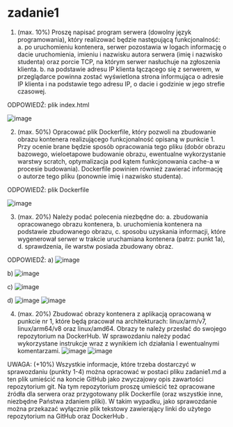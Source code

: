 # zadanie1

1. (max. 10%)
Proszę napisać program serwera (dowolny język programowania), który realizować będzie następującą funkcjonalność:
a. po uruchomieniu kontenera, serwer pozostawia w logach informację o dacie uruchomienia, imieniu i nazwisku autora serwera (imię i nazwisko studenta) oraz porcie
TCP, na którym serwer nasłuchuje na zgłoszenia klienta.
b. na podstawie adresu IP klienta łączącego się z serwerem, w przeglądarce powinna zostać wyświetlona strona informująca o adresie IP klienta i na podstawie tego adresu IP, o dacie i godzinie w jego strefie czasowej. 

ODPOWIEDŹ: plik index.html

![image](https://user-images.githubusercontent.com/2741563/174152389-5a509824-98e3-4c8b-9b2f-9c39b2578806.png)

2. (max. 50%)
Opracować plik Dockerfile, który pozwoli na zbudowanie obrazu kontenera realizującego funkcjonalność opisaną w punkcie 1. Przy ocenie brane będzie sposób opracowania tego pliku (dobór obrazu bazowego, wieloetapowe budowanie obrazu, ewentualne wykorzystanie warstwy scratch, optymalizacja pod kątem funkcjonowania cache-a w procesie budowania). Dockerfile powinien również zawierać informację o autorze tego pliku (ponownie imię i nazwisko studenta). 

ODPOWIEDŹ: plik Dockerfile

![image](https://user-images.githubusercontent.com/27415763/174152953-a78ff57a-e599-4ecf-bd3b-a002ec346260.png)

3. (max. 20%)
Należy podać polecenia niezbędne do:
a. zbudowania opracowanego obrazu kontenera,
b. uruchomienia kontenera na podstawie zbudowanego obrazu,
c. sposobu uzyskania informacji, które wygenerował serwer w trakcie uruchamiana kontenera (patrz: punkt 1a),
d. sprawdzenia, ile warstw posiada zbudowany obraz.

ODPOWIEDŹ: 
a)
![image](https://user-images.githubusercontent.com/27415763/174153501-d4644e91-daf5-40f0-a765-f069becf3b08.png)

b) 
![image](https://user-images.githubusercontent.com/27415763/174153480-4585ebe0-d177-4024-bf92-434d49b7743d.png)

c)
![image](https://user-images.githubusercontent.com/27415763/174154238-9edf0d16-1fc6-4d7d-ae26-5d7dc23ffb41.png)

d)
![image](https://user-images.githubusercontent.com/27415763/174154892-0a9653ed-40b8-4624-a97a-445c29f84754.png)
![image](https://user-images.githubusercontent.com/27415763/174154951-e60d3a1a-246a-42b7-980c-39f58c0c432d.png)

4. (max. 20%)
Zbudować obrazy kontenera z aplikacją opracowaną w punkcie nr 1, które będą pracował na
architekturach: linux/arm/v7, linux/arm64/v8 oraz linux/amd64. Obrazy te należy przesłać do
swojego repozytorium na DockerHub. W sprawozdaniu należy podać wykorzystane instrukcje wraz
z wynikiem ich działania I ewentualnymi komentarzami.
![image](https://user-images.githubusercontent.com/27415763/174156005-88dff7b9-1fc0-4145-a2df-2953a6ff0e5b.png)
![image](https://user-images.githubusercontent.com/27415763/174155970-13db0b41-ff67-4841-a3b7-bc0d215021d2.png)

UWAGA: (+10%) Wszystkie informacje, które trzeba dostarczyć w sprawozdaniu (punkty 1-4)
można opracować w postaci pliku zadanie1.md a ten plik umieścić na koncie GitHub jako
zwyczajowy opis zawartości repozytorium git. Na tym repozytorium proszę umieścić też
opracowane źródła dla serwera oraz przygotowany plik Dockerfile (oraz wszystkie inne, niezbędne
Państwa zdaniem pliki). W takim wypadku, jako sprawozdanie można przekazać wyłącznie plik
tekstowy zawierający linki do użytego repozytorium na GitHub oraz DockerHub .
